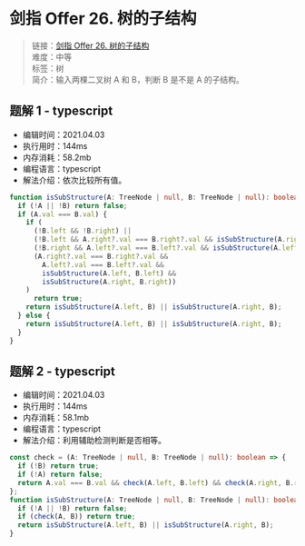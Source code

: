# 剑指 Offer 26. 树的子结构

> 链接：[剑指 Offer 26. 树的子结构](https://leetcode-cn.com/problems/shu-de-zi-jie-gou-lcof/)  
> 难度：中等  
> 标签：树  
> 简介：输入两棵二叉树 A 和 B，判断 B 是不是 A 的子结构。

## 题解 1 - typescript

- 编辑时间：2021.04.03
- 执行用时：144ms
- 内存消耗：58.2mb
- 编程语言：typescript
- 解法介绍：依次比较所有值。

```typescript
function isSubStructure(A: TreeNode | null, B: TreeNode | null): boolean {
  if (!A || !B) return false;
  if (A.val === B.val) {
    if (
      (!B.left && !B.right) ||
      (!B.left && A.right?.val === B.right?.val && isSubStructure(A.right, B.right)) ||
      (!B.right && A.left?.val === B.left?.val && isSubStructure(A.left, B.left)) ||
      (A.right?.val === B.right?.val &&
        A.left?.val === B.left?.val &&
        isSubStructure(A.left, B.left) &&
        isSubStructure(A.right, B.right))
    )
      return true;
    return isSubStructure(A.left, B) || isSubStructure(A.right, B);
  } else {
    return isSubStructure(A.left, B) || isSubStructure(A.right, B);
  }
}
```

## 题解 2 - typescript

- 编辑时间：2021.04.03
- 执行用时：144ms
- 内存消耗：58.1mb
- 编程语言：typescript
- 解法介绍：利用辅助检测判断是否相等。

```typescript
const check = (A: TreeNode | null, B: TreeNode | null): boolean => {
  if (!B) return true;
  if (!A) return false;
  return A.val === B.val && check(A.left, B.left) && check(A.right, B.right);
};
function isSubStructure(A: TreeNode | null, B: TreeNode | null): boolean {
  if (!A || !B) return false;
  if (check(A, B)) return true;
  return isSubStructure(A.left, B) || isSubStructure(A.right, B);
}
```
